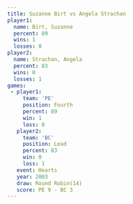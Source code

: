 ```yaml
---
title: Suzanne Birt vs Angela Strachan
player1:                
  name: Birt, Suzanne   
  percent: 89           
  wins: 1               
  losses: 0             
player2:                
  name: Strachan, Angela
  percent: 83           
  wins: 0               
  losses: 1             
games:
 - player1:          
     team: 'PE'      
     position: Fourth
     percent: 89     
     win: 1          
     loss: 0         
   player2:        
     team: 'BC'    
     position: Lead
     percent: 83   
     win: 0        
     loss: 1       
   event: Hearts        
   year: 2003           
   draw: Round Robin(14)
   score: PE 9 - BC 3   
---
```

